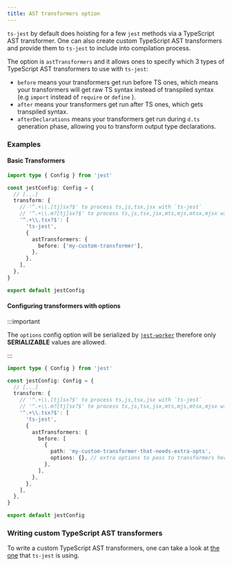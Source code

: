```yaml
---
title: AST transformers option
---
```


`ts-jest` by default does hoisting for a few `jest` methods via a TypeScript AST transformer. One can also create custom
TypeScript AST transformers and provide them to `ts-jest` to include into compilation process.

The option is `astTransformers` and it allows ones to specify which 3 types of TypeScript AST transformers to use with `ts-jest`:

- `before` means your transformers get run before TS ones, which means your transformers will get raw TS syntax
  instead of transpiled syntax (e.g `import` instead of `require` or `define` ).
- `after` means your transformers get run after TS ones, which gets transpiled syntax.
- `afterDeclarations` means your transformers get run during `d.ts` generation phase, allowing you to transform output type declarations.

### Examples

#### Basic Transformers

```ts title="jest.config.ts"
import type { Config } from 'jest'

const jestConfig: Config = {
  // [...]
  transform: {
    // '^.+\\.[tj]sx?$' to process ts,js,tsx,jsx with `ts-jest`
    // '^.+\\.m?[tj]sx?$' to process ts,js,tsx,jsx,mts,mjs,mtsx,mjsx with `ts-jest`
    '^.+\\.tsx?$': [
      'ts-jest',
      {
        astTransformers: {
          before: ['my-custom-transformer'],
        },
      },
    ],
  },
}

export default jestConfig
```

#### Configuring transformers with options

:::important

The `options` config option will be serialized by [`jest-worker`](https://github.com/jestjs/jest/tree/main/packages/jest-worker) therefore only **SERIALIZABLE** values are allowed.

:::

```ts title="jest.config.ts"
import type { Config } from 'jest'

const jestConfig: Config = {
  // [...]
  transform: {
    // '^.+\\.[tj]sx?$' to process ts,js,tsx,jsx with `ts-jest`
    // '^.+\\.m?[tj]sx?$' to process ts,js,tsx,jsx,mts,mjs,mtsx,mjsx with `ts-jest`
    '^.+\\.tsx?$': [
      'ts-jest',
      {
        astTransformers: {
          before: [
            {
              path: 'my-custom-transformer-that-needs-extra-opts',
              options: {}, // extra options to pass to transformers here
            },
          ],
        },
      },
    ],
  },
}

export default jestConfig
```

### Writing custom TypeScript AST transformers

To write a custom TypeScript AST transformers, one can take a look at [the one](https://github.com/kulshekhar/ts-jest/tree/main/src/transformers) that `ts-jest` is using.
